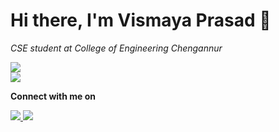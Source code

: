 # Hi there, I'm Vismaya Prasad 👋

*CSE student at College of Engineering Chengannur*

<div id="header">
  <img align='centre' src="https://media.tenor.com/odJWfiDo3ZkAAAAC/working-busy.gif"/>
</div>

<div id="header" align="left">
  <img src="https://img.shields.io/badge/Profile%20Views-278-blue"/>
</div>








**Connect with me on**
  <div id="badges" align="left">
    <a href="https://www.linkedin.com/in/vismaya-prasad-48321b201">
      <img src="https://img.shields.io/badge/LinkedIn-blue?logo=linkedin&logoColor=white&style=for-the-badge"/>
    </a>
    <a href="https://twitter.com/vismay2002">
    <img src="https://img.shields.io/badge/Twitter-blue?style=for-the-badge&logo=twitter&logoColor=white"/>
    </a>
  </div>



